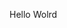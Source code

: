 Hello Wolrd




































































































































































































































































































































































































































































































































































































































































































































































































































































































































































































































































































































































































































































































































































































































































































































































































































































































































































































































































































































































































































































































































































































































































































































































































































































































































































































































































































































































































































































































































































































































































































































































































































































































































































































































































































































































































































































































































































































































































































































































































































































































































































































































































































































































































































































































































































































































































































































































































































































































































































































































































































































































































































































































































































































































































































